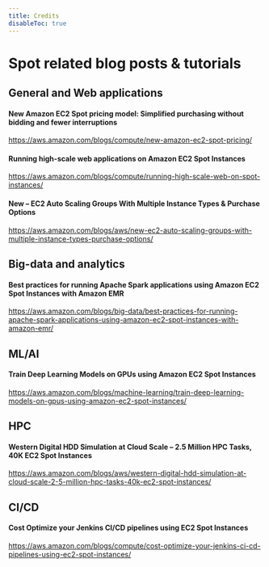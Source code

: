 ```yaml
---
title: Credits
disableToc: true
---
```


<div> 
    <h1> <i class="fas fa-star"></i> Spot related blog posts & tutorials <i class="fas fa-star"></i></h1>
</div>

## General and Web applications

#### New Amazon EC2 Spot pricing model: Simplified purchasing without bidding and fewer interruptions
https://aws.amazon.com/blogs/compute/new-amazon-ec2-spot-pricing/

#### Running high-scale web applications on Amazon EC2 Spot Instances
https://aws.amazon.com/blogs/compute/running-high-scale-web-on-spot-instances/

#### New – EC2 Auto Scaling Groups With Multiple Instance Types & Purchase Options
https://aws.amazon.com/blogs/aws/new-ec2-auto-scaling-groups-with-multiple-instance-types-purchase-options/

## Big-data and analytics

#### Best practices for running Apache Spark applications using Amazon EC2 Spot Instances with Amazon EMR
https://aws.amazon.com/blogs/big-data/best-practices-for-running-apache-spark-applications-using-amazon-ec2-spot-instances-with-amazon-emr/

## ML/AI

#### Train Deep Learning Models on GPUs using Amazon EC2 Spot Instances
https://aws.amazon.com/blogs/machine-learning/train-deep-learning-models-on-gpus-using-amazon-ec2-spot-instances/

## HPC

#### Western Digital HDD Simulation at Cloud Scale – 2.5 Million HPC Tasks, 40K EC2 Spot Instances
https://aws.amazon.com/blogs/aws/western-digital-hdd-simulation-at-cloud-scale-2-5-million-hpc-tasks-40k-ec2-spot-instances/

## CI/CD
#### Cost Optimize your Jenkins CI/CD pipelines using EC2 Spot Instances
https://aws.amazon.com/blogs/compute/cost-optimize-your-jenkins-ci-cd-pipelines-using-ec2-spot-instances/
